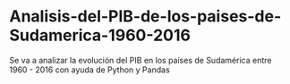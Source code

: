 # Analisis-del-PIB-de-los-paises-de-Sudamerica-1960-2016
Se va a analizar la evolución del PIB en los países de Sudamérica entre 1960 - 2016 con ayuda de Python y Pandas
